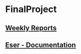 # FinalProject

## [Weekly Reports](https://github.com/afeser/FinalProject/tree/Report/Reports)

## [Eser - Documentation](https://github.com/afeser/FinalProject/tree/master/pi)

